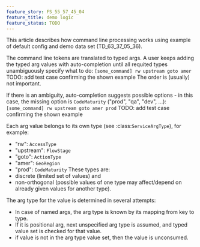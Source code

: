 ```yaml
---
feature_story: FS_55_57_45_04
feature_title: demo logic
feature_status: TODO
---
```


This article describes how command line processing works
using example of default config and demo data set (TD_63_37_05_36).

The command line tokens are translated to typed args.
A user keeps adding the typed arg values with auto-completion
until all requited types unambiguously specify what to do:
    `[some_command] rw upstream goto amer`
TODO: add test case confirming the shown example
The order is (usually) not important.

If there is an ambiguity, auto-completion suggests possible options -
in this case, the missing option is `CodeMaturity` ("prod", "qa", "dev", ...):
    `[some_command] rw upstream goto amer prod`
TODO: add test case confirming the shown example

Each arg value belongs to its own type (see :class:`ServiceArgType`), for example:
*   "rw": `AccessType`
*   "upstream": `FlowStage`
*   "goto": `ActionType`
*   "amer": `GeoRegion`
*   "prod": `CodeMaturity`
These types are:
*   discrete (limited set of values) and
*   non-orthogonal (possible values of one type may affect/depend on already given values for another type).

The arg type for the value is determined in several attempts:
*   In case of named args, the arg type is known by its mapping from key to type.
*   If it is positional arg, next unspecified arg type is assumed, and typed value set is checked for that value.
*   if value is not in the arg type value set, then the value is unconsumed.
